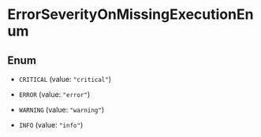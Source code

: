 

# ErrorSeverityOnMissingExecutionEnum

## Enum


* `CRITICAL` (value: `"critical"`)

* `ERROR` (value: `"error"`)

* `WARNING` (value: `"warning"`)

* `INFO` (value: `"info"`)



